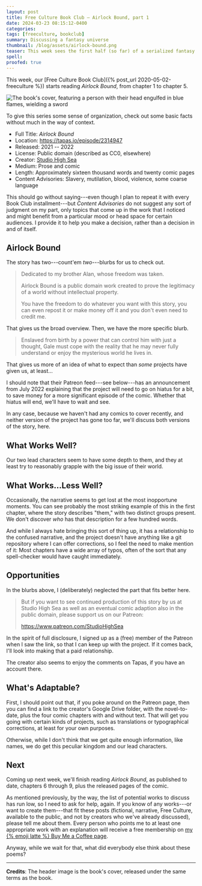 ```yaml
---
layout: post
title: Free Culture Book Club — Airlock Bound, part 1
date: 2024-03-23 08:15:12-0400
categories:
tags: [freeculture, bookclub]
summary: Discussing a fantasy universe
thumbnail: /blog/assets/airlock-bound.png
teaser: This week sees the first half (so far) of a serialized fantasy story about freedom and slavery with a graphical adaptation.
spell: 
proofed: true
---
```


This week, our [Free Culture Book Club]({% post_url 2020-05-02-freeculture %}) starts reading *Airlock Bound*, from chapter 1 to chapter 5.

![The book's cover, featuring a person with their head engulfed in blue flames, wielding a sword](/blog/assets/airlock-bound.png "That jacket looks inconvenient for fighting, no...?")

To give this series some sense of organization, check out some basic facts without much in the way of context.

 * Full Title:  *Airlock Bound*
 * Location:  <https://tapas.io/episode/2314947>
 * Released:  2021 -- 2022
 * License:  Public domain (described as CC0, elsewhere)
 * Creator:  [Studio High Sea](https://tapas.io/StudioHighSea)
 * Medium:  Prose and comic
 * Length:  Approximately sixteen thousand words and twenty comic pages
 * Content Advisories:  Slavery, mutilation, blood, violence, some coarse language

This should go without saying---even though I plan to repeat it with every Book Club installment---but *Content Advisories* do not suggest any sort of judgment on my part, only topics that come up in the work that I noticed and might benefit from a particular mood or head space for certain audiences.  I provide it to help you make a decision, rather than a decision in and of itself.

## Airlock Bound

The story has two---count'em *two*---blurbs for us to check out.

 > Dedicated to my brother Alan, whose freedom was taken.
 >
 > Airlock Bound is a public domain work created to prove the legitimacy of a world without intellectual property.
 >
 > You have the freedom to do whatever you want with this story, you can even repost it or make money off it and you don't even need to credit me.

That gives us the broad overview.  Then, we have the more specific blurb.

 > Enslaved from birth by a power that can control him with just a thought, Gale must cope with the reality that he may never fully understand or enjoy the mysterious world he lives in.

That gives us more of an idea of what to expect than *some* projects have given us, at least...

I should note that their Patreon feed---see below---has an announcement from July 2022 explaining that the project will need to go on hiatus for a bit, to save money for a more significant episode of the comic.  Whether that hiatus will end, we'll have to wait and see.

In any case, because we haven't had any comics to cover recently, and neither version of the project has gone too far, we'll discuss both versions of the story, here.

## What Works Well?

Our two lead characters seem to have some depth to them, and they at least try to reasonably grapple with the big issue of their world.

## What Works...Less Well?

Occasionally, the narrative seems to get lost at the most inopportune moments.  You can see probably the most striking example of this in the first chapter, where the story describes "them," with two distinct groups present.  We don't discover *who* has that description for a few hundred words.

And while I always hate bringing this sort of thing up, it has a relationship to the confused narrative, and the project doesn't have anything like a git repository where I can offer corrections, so I feel the need to make mention of it:  Most chapters have a wide array of typos, often of the sort that any spell-checker would have caught immediately.

## Opportunities

In the blurbs above, I (deliberately) neglected the part that fits better here.

 >  But if you want to see continued production of this story by us at Studio High Sea as well as an eventual comic adaption also in the public domain, please support us on our Patreon:
 >
 > <https://www.patreon.com/StudioHighSea>

In the spirit of full disclosure, I signed up as a (free) member of the Patreon when I saw the link, so that I can keep up with the project.  If it comes back, I'll look into making that a paid relationship.

The creator also seems to enjoy the comments on Tapas, if you have an account there.

## What's Adaptable?

First, I should point out that, if you poke around on the Patreon page, then you can find a link to the creator's Google Drive folder, with the novel-to-date, plus the four comic chapters with and without text.  That will get you going with certain kinds of projects, such as translations or typographical corrections, at least for your own purposes.

Otherwise, while I don't think that we get quite enough information, like names, we do get this peculiar kingdom and our lead characters.

## Next

Coming up next week, we'll finish reading *Airlock Bound*, as published to date, chapters 6 through 9, plus the released pages of the comic.

As mentioned previously, by the way, the list of potential works to discuss has run low, so I need to ask for help, again.  If you know of any works---or want to create them---that fit these posts (fictional, narrative, Free Culture, available to the public, and not by creators who we've already discussed), please tell me about them.  Every person who points me to at least one appropriate work with an explanation will receive a free membership on [my {% emoji latte %} Buy Me a Coffee page](https://buymeacoffee.com/jcolag).

Anyway, while we wait for that, what did everybody else think about these poems?

* * *

**Credits**:  The header image is the book's cover, released under the same terms as the book.
